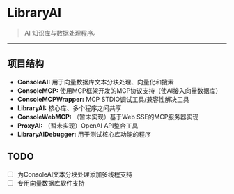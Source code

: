 # LibraryAI

> AI 知识库与数据处理程序。

---

## 项目结构

- **ConsoleAI:** 用于向量数据库文本分块处理、向量化和搜索
- **ConsoleMCP:** 使用MCP框架开发的MCP协议支持（使AI接入向量数据库）
- **ConsoleMCPWrapper:** MCP STDIO调试工具/兼容性解决工具
- **LibraryAI:** 核心库、多个程序之间共享
- **ConsoleWebMCP:** （暂未实现）基于Web SSE的MCP服务器实现
- **ProxyAI:** （暂未实现）OpenAI API整合工具
- **LibraryAIDebugger:** 用于测试核心库功能的程序

## TODO

- [ ] 为ConsoleAI文本分块处理添加多线程支持
- [ ] 专用向量数据库软件支持
